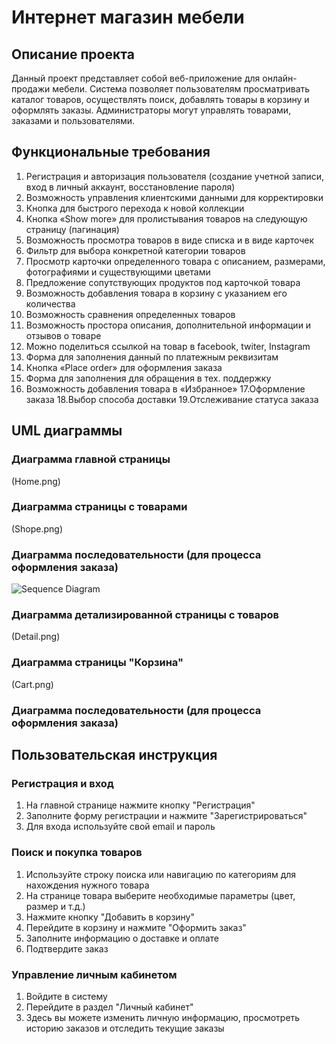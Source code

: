 # Интернет магазин мебели
## Описание проекта

Данный проект представляет собой веб-приложение для онлайн-продажи мебели. Система позволяет пользователям просматривать каталог товаров, осуществлять поиск, добавлять товары в корзину и оформлять заказы. Администраторы могут управлять товарами, заказами и пользователями.

## Функциональные требования

1. Регистрация и авторизация пользователя (создание учетной записи, вход в личный аккаунт, восстановление пароля)
2. Возможность управления клиентскими данными для корректировки
3. Кнопка для быстрого перехода к новой коллекции
4. Кнопка «Show more» для пролистывания товаров на следующую страницу (пагинация)
5. Возможность просмотра товаров в виде списка и в виде карточек
6. Фильтр для выбора конкретной категории товаров
7. Просмотр карточки определенного товара с описанием, размерами, фотографиями и существующими цветами
8. Предложение сопутствующих продуктов под карточкой товара
9. Возможность добавления товара в корзину с указанием его количества
10. Возможность сравнения определенных товаров
11. Возможность простора описания, дополнительной информации и отзывов о товаре
12. Можно поделиться ссылкой на товар в facebook, twiter, Instagram
13. Форма для заполнения данный по платежным реквизитам
14. Кнопка «Place order» для оформления заказа
15. Форма для заполнения для обращения в тех. поддержку
16. Возможность добавления товара в «Избранное»
17.Оформление заказа
18.Выбор способа доставки
19.Отслеживание статуса заказа

## UML диаграммы

### Диаграмма главной страницы
(Home.png)

### Диаграмма страницы с товарами
(Shope.png)

### Диаграмма последовательности (для процесса оформления заказа)
![Sequence Diagram](https://example.com/sequence-diagram.png)

### Диаграмма детализированной страницы с товаров
(Detail.png)
### Диаграмма страницы "Корзина"
(Cart.png)

### Диаграмма последовательности (для процесса оформления заказа)

## Пользовательская инструкция

### Регистрация и вход
1. На главной странице нажмите кнопку "Регистрация"
2. Заполните форму регистрации и нажмите "Зарегистрироваться"
3. Для входа используйте свой email и пароль

### Поиск и покупка товаров
1. Используйте строку поиска или навигацию по категориям для нахождения нужного товара
2. На странице товара выберите необходимые параметры (цвет, размер и т.д.)
3. Нажмите кнопку "Добавить в корзину"
4. Перейдите в корзину и нажмите "Оформить заказ"
5. Заполните информацию о доставке и оплате
6. Подтвердите заказ

### Управление личным кабинетом
1. Войдите в систему
2. Перейдите в раздел "Личный кабинет"
3. Здесь вы можете изменить личную информацию, просмотреть историю заказов и отследить текущие заказы

